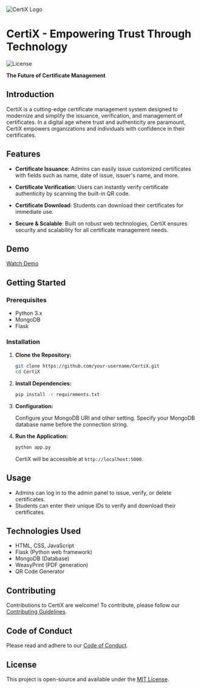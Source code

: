 ![CertiX Logo](logo.png)

# CertiX - Empowering Trust Through Technology

![License](https://img.shields.io/badge/License-MIT-blue.svg)

**The Future of Certificate Management**

## Introduction

CertiX is a cutting-edge certificate management system designed to modernize and simplify the issuance, verification, and management of certificates. In a digital age where trust and authenticity are paramount, CertiX empowers organizations and individuals with confidence in their certificates.

## Features

- **Certificate Issuance**: Admins can easily issue customized certificates with fields such as name, date of issue, issuer's name, and more.

- **Certificate Verification**: Users can instantly verify certificate authenticity by scanning the built-in QR code.

- **Certificate Download**: Students can download their certificates for immediate use.

- **Secure & Scalable**: Built on robust web technologies, CertiX ensures security and scalability for all certificate management needs.

## Demo

[Watch Demo]([https://example.com/demo](https://youtu.be/yYFtd1lqpOc?si=kovBxvWpJsRQcJ6v))

## Getting Started

### Prerequisites

- Python 3.x
- MongoDB
- Flask

### Installation

1. **Clone the Repository:**

   ```sh
   git clone https://github.com/your-username/CertiX.git
   cd CertiX
   ```

2. **Install Dependencies:**

   ```sh
   pip install -r requirements.txt
   ```

3. **Configuration:**

   Configure your MongoDB URI and other setting. Specify your MongoDB database name before the connection string.

4. **Run the Application:**

   ```sh
   python app.py
   ```

   CertiX will be accessible at `http://localhost:5000`.

## Usage

- Admins can log in to the admin panel to issue, verify, or delete certificates.
- Students can enter their unique IDs to verify and download their certificates.

## Technologies Used

- HTML, CSS, JavaScript
- Flask (Python web framework)
- MongoDB (Database)
- WeasyPrint (PDF generation)
- QR Code Generator

## Contributing

Contributions to CertiX are welcome! To contribute, please follow our [Contributing Guidelines](CONTRIBUTING.md).

## Code of Conduct

Please read and adhere to our [Code of Conduct](CODE_OF_CONDUCT.md).

## License

This project is open-source and available under the [MIT License](LICENSE).

